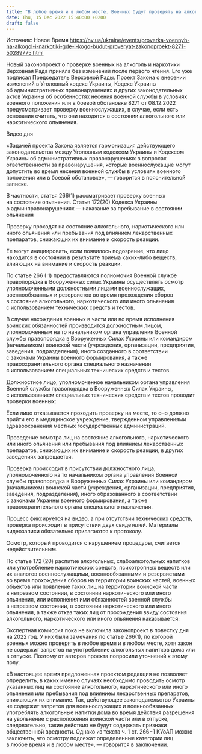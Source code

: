 ```yaml
---
title: "В любое время и в любом месте. Военных будут проверять на алкоголь и наркотики по новым правилам в Украине"
date: Thu, 15 Dec 2022 15:40:00 +0200
draft: false
---
```

Источник: Новое Время https://nv.ua/ukraine/events/proverka-voennyh-na-alkogol-i-narkotiki-gde-i-kogo-budut-proveryat-zakonoproekt-8271-50289775.html


Новый законопроект о проверке военных на алкоголь и наркотики Верховная Рада приняла без изменений после первого чтения. Его уже подписал Председатель Верховной Рады. Проект Закона о внесении изменений в Уголовный кодекс Украины, Кодекс Украины об административных правонарушениях и других законодательных актов Украины об особенностях несения военной службы в условиях военного положения или в боевой обстановке 8271 от 08.12.2022 предусматривает проверку военнослужащих, в случае, если есть основания считать, что они находятся в состоянии алкогольного или наркотического опьянения.

 Видео дня   

«Задачей проекта Закона является гармонизация действующего законодательства между Уголовным кодексом Украины и Кодексом Украины об административных правонарушениях в вопросах ответственности за правонарушения, которые военнослужащие могут допустить во время несения военной службы в условиях военного положения или в боевой обстановке», — говорится в пояснительной записке.

 В частности, статья 266(1) рассматривает проверку военных на состояние опьянения. Статья 172(20) Кодекса Украины о админправонарушениях — наказание за пребывание в состоянии опьянения

Проверку проходят на состояние алкогольного, наркотического или иного опьянения или пребывания под влиянием лекарственных препаратов, снижающих их внимание и скорость реакции.

Ее могут инициировать, если появилось подозрение, что лицо находится в состоянии в результате приема каких-либо веществ, влияющих на внимание и скорость реакции.

По статье 266 ( 1) предоставляются полномочия Военной службе правопорядка в Вооруженных силах Украины осуществлять осмотр уполномоченными должностными лицами военнослужащих, военнообязанных и резервистов во время прохождения сборов в состояние алкогольного, наркотического или иного опьянения с использованием технических средств и тестов.

В случае нахождения военных в части или во время исполнения воинских обязанностей производится должностным лицом, уполномоченным на то начальником органа управления Военной службы правопорядка в Вооруженных Силах Украины или командиром (начальником) воинской части (учреждения, организации, предприятия, заведения, подразделения), иного созданного в соответствии с законами Украины военного формирования, а также правоохранительного органа специального назначения с использованием специальных технических средств и тестов.

Должностное лицо, уполномоченное начальником органа управления Военной службы правопорядка в Вооруженных Силах Украины, с использованием специальных технических средств и тестов проводит проверки военных:

Если лицо отказывается проходить проверку на месте, то оно должно прийти его в медицинское учреждение, твержденном управлениями здравоохранения местных государственных администраций.

Проведение осмотра лиц на состояние алкогольного, наркотического или иного опьянения или пребывания под влиянием лекарственных препаратов, снижающих их внимание и скорость реакции, в других заведениях запрещается.

Проверка происходит в присутствии должностного лица, уполномоченного на то начальником органа управления Военной службы правопорядка в Вооруженных Силах Украины или командиром (начальником) воинской части (учреждения, организации, предприятия, заведения, подразделения), иного образованного в соответствии с законами Украины военного формирования, а также правоохранительного органа специального назначения.

Процесс фиксируется на видео, а при отсутствии технических средств, проверка происходит в присутствии двух свидетелей. Материалы видеозаписи обязательно прилагаются к протоколу.

Осмотр, который проводится с нарушением процедуры, считается недействительным.

По статье 172 (20) распитие алкогольных, слабоалкогольных напитков или употребление наркотических средств, психотропных веществ или их аналогов военнослужащими, военнообязанными и резервистами во время прохождения сборов на территории воинских частей, военных объектов или появление таких лиц на территории воинской части в нетрезвом состоянии, в состоянии наркотического или иного опьянения, или исполнения ими обязанностей военной службы в нетрезвом состоянии, в состоянии наркотического или иного опьянения, а также отказ таких лиц от прохождения ввиду состояния алкогольного, наркотического или иного опьянения наказывается:

Экспертная комиссия пока не включила законопроект в повестку дня на 2022 год. У них были замечания по статье 266(1), по которой военных можно проверять в любое время и в любом месте, хотя закон не содержит запретов на употребление алкогольных напитков дома или в отпуске. Поэтому от авторов проекта попросили уточнений к этому полу.

«В настоящее время предложенная проектом редакция не позволяет определить, в каких именно случаях необходимо проводить осмотр указанных лиц на состояние алкогольного, наркотического или иного опьянения или пребывания под влиянием лекарственных препаратов, снижающих их внимание. Так, действующее законодательство Украины не содержит запретов для военнослужащих и военнообязанных употреблять алкогольные напитки дома во время действия разрешения на увольнение с расположения воинской части или в отпуске, следовательно, такие действия не будут содержать признаки общественной вредности. Однако из текста ч. 1 ст. 266−1 КУоАП можно заключить, что осмотру подлежат определенные категории лиц в любое время и в любом месте», ― говорится в заключении.
